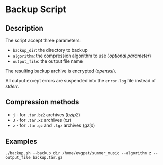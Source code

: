 # Backup Script

## Description

The script accept three parameters:
- `backup_dir`: the directory to backup
- `algorithm`: the compression algorithm to use (*optional parameter*)
- `output_file`: the output file name

The resulting backup archive is encrypted (*openssl*).

All output except errors are suspended into the `error.log` file instead of *stderr*.

## Compression methods
- `j` - for `.tar.bz2` archives (*bzip2*)
- `J` - for `.tar.xz` archives (*xz*)
- `z` - for `.tar.gz` and `.tgz` archives (*gzip*)


## Examples
```
./backup.sh --backup_dir /home/evgpat/summer_music --algorithm z --output_file backup.tar.gz
```
